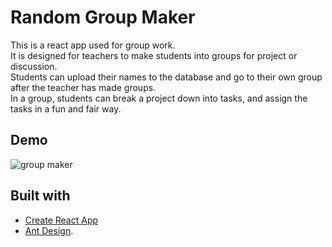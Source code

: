 # Random Group Maker
This is a react app used for group work. <br>
It is designed for teachers to make students into groups for project or discussion.  <br>
Students can upload their names to the database and go to their own group after the teacher has made groups. <br>
In a group, students can break a project down into tasks, and assign the tasks in a fun and fair way.

## Demo
![group maker](https://user-images.githubusercontent.com/42094387/50043264-ea310700-00ab-11e9-96a0-72e9d791b9bb.gif)

## Built with
* [Create React App](https://github.com/facebook/create-react-app)
* [Ant Design](https://github.com/ant-design/ant-design).


